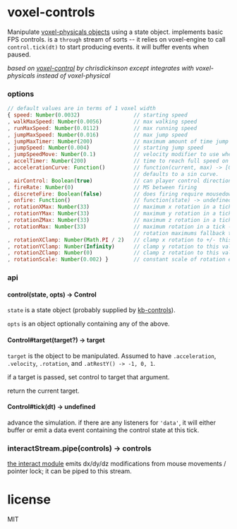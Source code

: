 # voxel-controls

Manipulate [voxel-physicals objects](https://github.com/deathcap/voxel-physicals) using
a state object. implements basic FPS controls. is a `through` stream of sorts -- it relies
on voxel-engine to call `control.tick(dt)` to start producing events. it will buffer events
when paused.

*based on [voxel-control](https://github.com/chrisdickinson/voxel-control) by chrisdickinson
except integrates with voxel-physicals instead of voxel-physical*

### options

```javascript
// default values are in terms of 1 voxel width
{ speed: Number(0.0032)                 // starting speed
, walkMaxSpeed: Number(0.0056)          // max walking speed
, runMaxSpeed: Number(0.0112)           // max running speed
, jumpMaxSpeed: Number(0.016)           // max jump speed
, jumpMaxTimer: Number(200)             // maximum amount of time jump will be applied in MS
, jumpSpeed: Number(0.004)              // starting jump speed
, jumpSpeedMove: Number(0.1)            // velocity modifier to use when moving laterally while in the middle of a jump
, accelTimer: Number(200)               // time to reach full speed on X/Y
, accelerationCurve: Function()         // function(current, max) -> [0-1]
                                        // defaults to a sin curve.
, airControl: Boolean(true)             // can player control direction without being on the ground?
, fireRate: Number(0)                   // MS between firing
, discreteFire: Boolean(false)          // does firing require mousedown -> mouseup, or can it be held?
, onfire: Function()                    // function(state) -> undefined
, rotationXMax: Number(33)              // maximum x rotation in a tick
, rotationYMax: Number(33)              // maximum y rotation in a tick
, rotationZMax: Number(33)              // maximum z rotation in a tick
, rotationMax: Number(33)               // maximum rotation in a tick -- other 
                                        // rotation maximums fallback to this value
, rotationXClamp: Number(Math.PI / 2)   // clamp x rotation to +/- this value
, rotationYClamp: Number(Infinity)      // clamp y rotation to this value
, rotationZClamp: Number(0)             // clamp z rotation to this value
, rotationScale: Number(0.002) }        // constant scale of rotation events, applied during tick
```

### api

#### control(state, opts) -> Control

`state` is a state object (probably supplied by [kb-controls](https://github.com/chrisdickinson/kb-controls.git)).

`opts` is an object optionally containing any of the above. 

#### Control#target(target?) -> target

`target` is the object to be manipulated. Assumed to have `.acceleration`, `.velocity`, `.rotation`, and `.atRestY() -> -1, 0, 1`.

if a target is passed, set control to target that argument.

return the current target.

#### Control#tick(dt) -> undefined

advance the simulation. if there are any listeners for `'data'`, it will either buffer or emit a data event containing the control state at this tick.

### interactStream.pipe(controls) -> controls

[the interact module](https://github.com/chrisdickinson/interact) emits dx/dy/dz modifications from mouse movements / pointer lock; it can be piped to this stream.

# license

MIT
